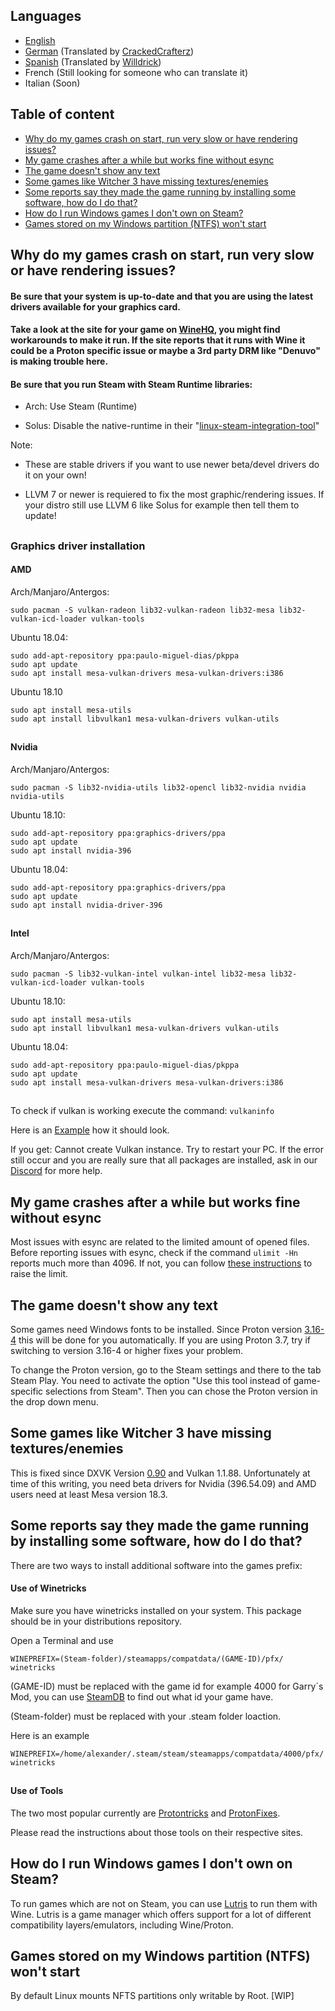## Languages
-  [English](#table-of-content)
-  [German](#German) (Translated by [CrackedCrafterz](https://github.com/CrackedCrafterz))
-  [Spanish](#Spanish) (Translated by [Willdrick](https://github.com/Willdrick))
-  French (Still looking for someone who can translate it)
-  Italian (Soon)

## Table of content
  - [Why do my games crash on start, run very slow or have rendering issues?](#why-do-my-games-crash-on-start-run-very-slow-or-have-rendering-issues)
  - [My game crashes after a while but works fine without esync](#my-game-crashes-after-a-while-but-works-fine-without-esync)
  - [The game doesn't show any text](#the-game-doesnt-show-any-text)
  - [Some games like Witcher 3 have missing textures/enemies](#some-games-like-witcher-3-have-missing-texturesenemies)
  - [Some reports say they made the game running by installing some software, how do I do that?](#some-reports-say-they-made-the-game-running-by-installing-some-software-how-do-i-do-that)
  - [How do I run Windows games I don't own on Steam?](#how-do-i-run-windows-games-i-dont-own-on-steam)
  - [Games stored on my Windows partition (NTFS) won't start](#games-stored-on-my-windows-partition-ntfs-wont-start)
## Why do my games crash on start, run very slow or have rendering issues?

#### Be sure that your system is up-to-date and that you are using the latest drivers available for your graphics card.

#### Take a look at the site for your game on [WineHQ](https://appdb.winehq.org), you might find workarounds to make it run. If the site reports that it runs with Wine it could be a Proton specific issue or maybe a 3rd party DRM like "Denuvo" is making trouble here.

#### Be sure that you run Steam with Steam Runtime libraries:

- Arch: Use Steam (Runtime)

- Solus: Disable the native-runtime in their "[linux-steam-integration-tool](https://raw.githubusercontent.com/solus-project/linux-steam-integration/master/.github/LSI_Settings.png)"

Note:

- These are stable drivers if you want to use newer beta/devel drivers do it on your own!

- LLVM 7 or newer is requiered to fix the most graphic/rendering issues. If your distro still use LLVM 6 like Solus for example then tell them to update!



##
### Graphics driver installation
#### AMD

Arch/Manjaro/Antergos:
```
sudo pacman -S vulkan-radeon lib32-vulkan-radeon lib32-mesa lib32-vulkan-icd-loader vulkan-tools
```

Ubuntu 18.04:
```
sudo add-apt-repository ppa:paulo-miguel-dias/pkppa
sudo apt update
sudo apt install mesa-vulkan-drivers mesa-vulkan-drivers:i386
```
Ubuntu 18.10

```
sudo apt install mesa-utils
sudo apt install libvulkan1 mesa-vulkan-drivers vulkan-utils
```
##
#### Nvidia

Arch/Manjaro/Antergos:
```
sudo pacman -S lib32-nvidia-utils lib32-opencl lib32-nvidia nvidia nvidia-utils
```

Ubuntu 18.10:
```
sudo add-apt-repository ppa:graphics-drivers/ppa
sudo apt update
sudo apt install nvidia-396
```

Ubuntu 18.04:
```
sudo add-apt-repository ppa:graphics-drivers/ppa
sudo apt update
sudo apt install nvidia-driver-396
```
##
#### Intel

Arch/Manjaro/Antergos:
```
sudo pacman -S lib32-vulkan-intel vulkan-intel lib32-mesa lib32-vulkan-icd-loader vulkan-tools
```

Ubuntu 18.10:
```
sudo apt install mesa-utils
sudo apt install libvulkan1 mesa-vulkan-drivers vulkan-utils
```

Ubuntu 18.04:
```
sudo add-apt-repository ppa:paulo-miguel-dias/pkppa
sudo apt update
sudo apt install mesa-vulkan-drivers mesa-vulkan-drivers:i386
```
##
To check if vulkan is working execute the command: `vulkaninfo`

Here is an [Example](https://raw.githubusercontent.com/NoXPhasma/protondb_faq/master/VulkaninfoExample.png) how it should look.

If you get: Cannot create Vulkan instance. Try to restart your PC. If the error still occur and you are really sure that all packages are installed, ask in our [Discord](https://discord.gg/uuwK9EV) for more help.

## My game crashes after a while but works fine without esync

Most issues with esync are related to the limited amount of opened files. Before reporting issues with esync, check if the command `ulimit -Hn` reports much more than 4096. If not, you can follow [these instructions](https://github.com/zfigura/wine/blob/esync/README.esync) to raise the limit.

## The game doesn't show any text

Some games need Windows fonts to be installed. Since Proton version [3.16-4](https://github.com/ValveSoftware/Proton/wiki/Changelog#316-4) this will be done for you automatically. If you are using Proton 3.7, try if switching to version 3.16-4 or higher fixes your problem.

To change the Proton version, go to the Steam settings and there to the tab Steam Play. You need to activate the option "Use this tool instead of game-specific selections from Steam". Then you can chose the Proton version in the drop down menu.

## Some games like Witcher 3 have missing textures/enemies

This is fixed since DXVK Version [0.90](https://github.com/doitsujin/dxvk/releases/tag/v0.90) and Vulkan 1.1.88. Unfortunately at time of this writing, you need beta drivers for Nvidia (396.54.09) and AMD users need at least Mesa version 18.3.

## Some reports say they made the game running by installing some software, how do I do that?

There are two ways to install additional software into the games prefix:

#### Use of Winetricks
Make sure you have winetricks installed on your system. This package should be in your distributions repository.

Open a Terminal and use
```
WINEPREFIX=(Steam-folder)/steamapps/compatdata/(GAME-ID)/pfx/ winetricks
```
(GAME-ID) must be replaced with the game id for example 4000 for Garry´s Mod, you can use [SteamDB](https://steamdb.info) to find out what id your game have.

(Steam-folder) must be replaced with your .steam folder loaction.

Here is an example

```
WINEPREFIX=/home/alexander/.steam/steam/steamapps/compatdata/4000/pfx/ winetricks
```
##
#### Use of Tools

The two most popular currently are [Protontricks](https://github.com/Sirmentio/protontricks) and [ProtonFixes](https://github.com/simons-public/protonfixes).

Please read the instructions about those tools on their respective sites.

## How do I run Windows games I don't own on Steam?

To run games which are not on Steam, you can use [Lutris](https://lutris.net/) to run them with Wine. Lutris is a game manager which offers support for a lot of different compatibility layers/emulators, including Wine/Proton.

## Games stored on my Windows partition (NTFS) won't start

By default Linux mounts NFTS partitions only writable by Root. [WIP]
